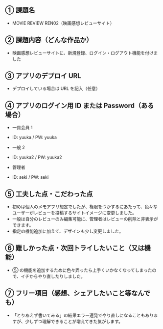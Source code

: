 ## ① 課題名

- MOVIE REVIEW REN02（映画感想レビューサイト）

## ② 課題内容（どんな作品か）

- 映画感想レビューサイトに、新規登録、ログイン・ログアウト機能を付けました

## ③ アプリのデプロイ URL

- デプロイしている場合は URL を記入（任意）

## ④ アプリのログイン用 ID または Password（ある場合）

- 一貫会員 1
- ID: yuuka / PW: yuuka

- 一般 2
- ID: yuuka2 / PW: yuuka2

- 管理者
- ID: seki / PW: seki

## ⑤ 工夫した点・こだわった点

- 初めは個人のメモアフリ想定でしたが、権限をつかするにあたって、色々なユーザーがレビューを投稿するサイトイメージに変更しました。
- 一般は自分のレビューのみ編集可能に、管理者はレビューの削除と非表示ができます。
- 指定の機能追加に加えて、デザインも少し変更しました。

## ⑥ 難しかった点・次回トライしたいこと（又は機能）

- ⑤ の機能を追加するために色々弄ったら上手くいかなくなってしまったので、イチからやり直したりしました。

## ⑦ フリー項目（感想、シェアしたいこと等なんでも）

- 「とりあえず書いてみる」の結果エラー連発でやり直しになることもありますが、少しずつ理解できることが増えてきた気がします。
